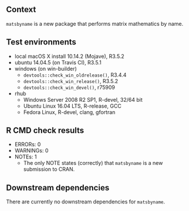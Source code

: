 ## Context
`matsbyname` is a new package that performs matrix mathematics by name.

## Test environments
* local macOS X install 10.14.2 (Mojave), R3.5.2
* ubuntu 14.04.5 (on Travis CI), R3.5.1
* windows (on win-builder)
    * `devtools::check_win_oldrelease()`, R3.4.4
    * `devtools::check_win_release()`, R3.5.2
    * `devtools::check_win_devel()`, r75909
* rhub
    * Windows Server 2008 R2 SP1, R-devel, 32/64 bit
    * Ubuntu Linux 16.04 LTS, R-release, GCC
    * Fedora Linux, R-devel, clang, gfortran

## R CMD check results
* ERRORs: 0
* WARNINGs: 0
* NOTEs: 1
    * The only NOTE states (correctly) that `matsbyname` is a new submission to CRAN. 

## Downstream dependencies
There are currently no downstream dependencies for `matsbyname`.